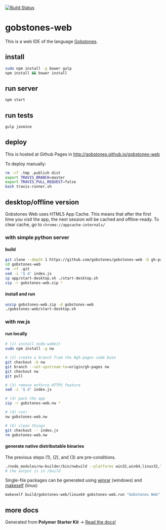 [![Build Status](https://travis-ci.org/gobstones/gobstones-web.svg?branch=master)](https://travis-ci.org/gobstones/gobstones-web)

# gobstones-web

This is a web IDE of the language [Gobstones](http://gobstones.github.io).

## install
```bash
sudo npm install -g bower gulp
npm install && bower install
```

## run server
```bash
npm start
```

## run tests
```bash
gulp jasmine
```

## deploy
This is hosted at Github Pages in http://gobstones.github.io/gobstones-web

To deploy manually:
```bash
rm -rf .tmp .publish dist
export TRAVIS_BRANCH=master
export TRAVIS_PULL_REQUEST=false
bash travis-runner.sh
```
## desktop/offline version

Gobstones Web uses HTML5 App Cache. This means that after the first time you visit the app, the next session will be cached and offline-ready. To clear cache, go to `chrome://appcache-internals/`

### with simple python server

#### build
```bash
git clone --depth 1 https://github.com/gobstones/gobstones-web -b gh-pages
cd gobstones-web
rm -rf .git
sed -i '$ d' index.js
cp app/start-desktop.sh ./start-desktop.sh
zip -r gobstones-web.zip *
```

#### install and run
```bash
unzip gobstones-web.zip -d gobstones-web
./gobstones-web/start-desktop.sh
```

### with nw.js

#### run locally
```bash
# (1) install node-webkit
sudo npm install -g nw

# (2) create a branch from the #gh-pages code base
git checkout -b nw
git branch --set-upstream-to=origin/gh-pages nw
git checkout nw
git pull

# (3) remove enforce HTTPS feature
sed -i '$ d' index.js

# (4) pack the app
zip -r gobstones-web.nw *

# (4) run!
nw gobstones-web.nw

# (6) clean things
git checkout -- index.js
rm gobstones-web.nw
```

#### generate native distributable binaries
The previous steps (1), (2), and (3) are pre-conditions.
```bash
./node_modules/nw-builder/bin/nwbuild --platforms win32,win64,linux32,linux64 .
# the output is in /build
```

Single-file packages can be generated using [winrar](https://www.winrar.es/) (windows) and [makeself](https://github.com/megastep/makeself) (linux)

```bash
makeself build/gobstones-web/linux64 gobstones-web.run "Gobstones Web" ./gobstones-web
```

## more docs

Generated from **Polymer Starter Kit** -> [Read the docs!](https://github.com/gobstones/gobstones-web/blob/b3364b3afb34496da61dd129f27dd2ed4a915abb/README.md)

